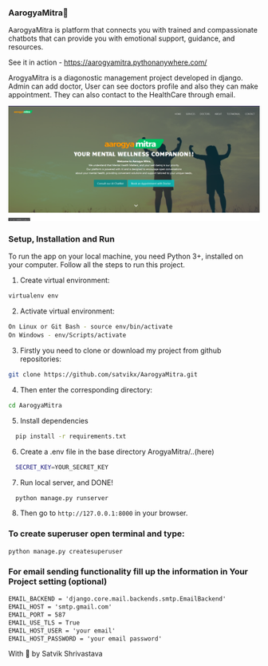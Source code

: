 ### AarogyaMitra💖

AarogyaMitra is platform that connects you with trained and compassionate chatbots that can provide you with emotional support, guidance, and resources.

See it in action - https://aarogyamitra.pythonanywhere.com/
 
ArogyaMitra is a diagonostic management project developed in django. Admin can add doctor, User can see doctors profile and also they can make appointment. 
They can also contact to the HealthCare through email.

![Screenshot](AM-image.png)

### Setup, Installation and Run

To run the app on your local machine, you need Python 3+, installed on your computer. Follow all the steps to run this project.

1.  Create virtual environment:
```bash
virtualenv env
```
    
2.  Activate virtual environment:
```bash
On Linux or Git Bash - source env/bin/activate
On Windows - env/Scripts/activate
```

3. Firstly you need to clone or download my project from github repositories:
```bash
git clone https://github.com/satvikx/AarogyaMitra.git
```

4. Then enter the corresponding directory:
```bash
cd AarogyaMitra
```
5. Install dependencies
```bash
  pip install -r requirements.txt
``` 
6. Create a .env file in the base directory ArogyaMitra/..(here)
```bash
  SECRET_KEY=YOUR_SECRET_KEY
``` 
7. Run local server, and DONE!
```python
  python manage.py runserver
```

8. Then go to ```http://127.0.0.1:8000``` in your browser.

### To create superuser open terminal and type:
```
python manage.py createsuperuser
```
### For email sending functionality fill up the information in Your Project setting (optional)
```
EMAIL_BACKEND = 'django.core.mail.backends.smtp.EmailBackend'
EMAIL_HOST = 'smtp.gmail.com'
EMAIL_PORT = 587
EMAIL_USE_TLS = True
EMAIL_HOST_USER = 'your email'
EMAIL_HOST_PASSWORD = 'your email password'
```

With 💖 by
Satvik Shrivastava
